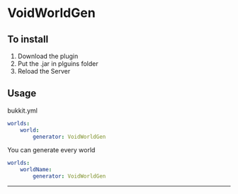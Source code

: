# VoidWorldGen

## To install

1. Download the plugin
2. Put the .jar in plguins folder
3. Reload the Server

## Usage

bukkit.yml

```yml
worlds:
	world:
		generator: VoidWorldGen
```

You can generate every world

```yml
worlds:
	worldName:
		generator: VoidWorldGen
```

---
